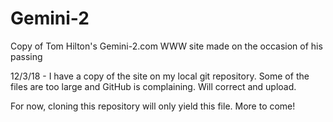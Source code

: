 # Gemini-2
Copy of Tom Hilton's Gemini-2.com WWW site made on the occasion of his passing

12/3/18 - I have a copy of the site on my local git repository. Some of the files are too large and GitHub is complaining. Will correct and upload. 

For now, cloning this repository will only yield this file. More to come!
